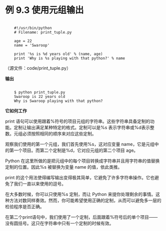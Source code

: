 # 例 9.3 使用元组输出

```

    #!/usr/bin/python
    # Filename: print_tuple.py
    
    age = 22
    name = 'Swaroop'
    
    print '%s is %d years old' % (name, age)
    print 'Why is %s playing with that python?' % name

```

（源文件：code/print_tuple.py）

**输出**

```

    $ python print_tuple.py
    Swaroop is 22 years old
    Why is Swaroop playing with that python?

```

**它如何工作**

print 语句可以使用跟着%符号的项目元组的字符串。这些字符串具备定制的功能。定制让输出满足某种特定的格式。定制可以是%s 表示字符串或%d表示整数。元组必须按照相同的顺序来对应这些定制。

观察我们使用的第一个元组，我们首先使用%s，这对应变量 name，它是元组中的第一个项目。而第二个定制是%d，它对应元组的第二个项目 age。

Python 在这里所做的是把元组中的每个项目转换成字符串并且用字符串的值替换定制的位置。因此%s 被替换为变量 name 的值，依此类推。

print 的这个用法使得编写输出变得极其简单，它避免了许多字符串操作。它也避免了我们一直以来使用的逗号。

在大多数时候，你可以只使用%s 定制，而让 Python 来提你处理剩余的事情。这种方法对数同样奏效。然而，你可能希望使用正确的定制，从而可以避免多一层的检验程序是否正确。

在第二个print语句中，我们使用了一个定制，后面跟着%符号后的单个项目——没有圆括号。这只在字符串中只有一个定制的时候有效。